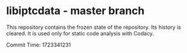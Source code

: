 # libiptcdata - master branch

This repository contains the frozen state of the repository.
Its history is cleared. It is used only for static code
analysis with Codacy.

Commit Time: 1723341231